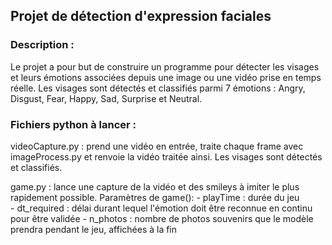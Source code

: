 ## Projet de détection d'expression faciales

### Description :

Le projet a pour but de construire un programme pour détecter les visages et leurs émotions associées depuis une image ou une vidéo prise en temps réelle. Les visages sont détectés et classifiés parmi 7 émotions : Angry, Disgust, Fear, Happy, Sad, Surprise et Neutral.

### Fichiers python à lancer :

videoCapture.py : prend une vidéo en entrée, traite chaque frame avec imageProcess.py et renvoie la vidéo traitée ainsi. Les visages sont détectés et classifiés.

game.py : lance une capture de la vidéo et des smileys à imiter le plus rapidement possible.
Paramètres de game(): 
    - playTime : durée du jeu   
    - dt_required : délai durant lequel l'émotion doit être reconnue en continu pour être validée
    - n_photos : nombre de photos souvenirs que le modèle prendra pendant le jeu, affichées à la fin
